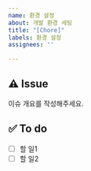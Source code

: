 ```yaml
---
name: 환경 설정
about: 개발 환경 세팅
title: "[Chore]"
labels: 환경 설정
assignees: ''

---
```


## ⚠️ Issue
이슈 개요를 작성해주세요.

## ✅ To do
- [ ] 할 일1
- [ ] 할 일2
